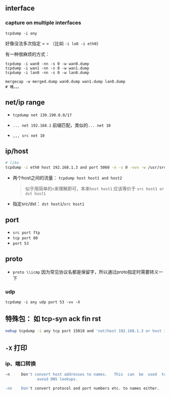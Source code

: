 



## interface



### capture on multiple interfaces

`tcpdump -i any`

好像没法多次指定 = = （比如 `-i lo0 -i eth0`）

有一种很麻烦的方式：

```shell
tcpdump -i wan0 -nn -s 0 -w wan0.dump
tcpdump -i wan1 -nn -s 0 -w wan1.dump
tcpdump -i lan0 -nn -s 0 -w lan0.dump

mergecap -w merged.dump wan0.dump wan1.dump lan0.dump
# 噗。。。
```



## net/ip range



* `tcpdump net 130.190.0.0/17`

* `... net 192.168.1` 前缀匹配，类似的`... net 10`
* `,,, src net 10`



## ip/host





```sh
# like
tcpdump -i eth0 host 192.168.1.3 and port 5060 -n -s 0 -vvv -w /usr/src/dump
```



* 两个host之间的流量： `tcpdump host host1 and host2`

  > 似乎用简单的`∩`来理解即可，本来`host host1` 应该等价于 `src host1 or dst host1`

* 指定src/dst： `dst host1`/`src host1`



## port



* `src port ftp`
* `tcp port 80`
* `port 53`



## proto

* `proto \\icmp` 因为常见协议名都是保留字，所以通过proto指定时需要转义一下



### udp



```shell
tcpdump -i any udp port 53 -vv -X
```



## 特殊包： 如 tcp-syn ack fin rst



```sh
nohup tcpdump -i any tcp port 15010 and 'not(host 192.168.1.3 or host 192.168.1.4)' and "tcp[tcpflags] & (tcp-syn|tcp-fin|tcp-rst) != 0"
```





## `-X` 打印



### ip、端口转换



```sh
-n     Don't convert host addresses to names.   This  can  be  used  to
              avoid DNS lookups.

-nn    Don't convert protocol and port numbers etc. to names either.
```





